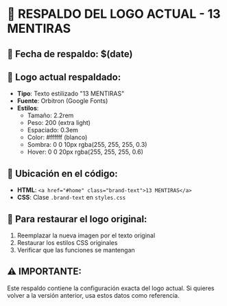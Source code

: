 # 🔄 RESPALDO DEL LOGO ACTUAL - 13 MENTIRAS

## 📅 **Fecha de respaldo**: $(date)

## 🎯 **Logo actual respaldado:**
- **Tipo**: Texto estilizado "13 MENTIRAS"
- **Fuente**: Orbitron (Google Fonts)
- **Estilos**: 
  - Tamaño: 2.2rem
  - Peso: 200 (extra light)
  - Espaciado: 0.3em
  - Color: #ffffff (blanco)
  - Sombra: 0 0 10px rgba(255, 255, 255, 0.3)
  - Hover: 0 0 20px rgba(255, 255, 255, 0.6)

## 📍 **Ubicación en el código:**
- **HTML**: `<a href="#home" class="brand-text">13 MENTIRAS</a>`
- **CSS**: Clase `.brand-text` en `styles.css`

## 🔧 **Para restaurar el logo original:**
1. Reemplazar la nueva imagen por el texto original
2. Restaurar los estilos CSS originales
3. Verificar que las funciones se mantengan

## ⚠️ **IMPORTANTE:**
Este respaldo contiene la configuración exacta del logo actual.
Si quieres volver a la versión anterior, usa estos datos como referencia.
